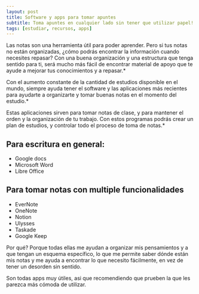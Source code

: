 ```yaml
---
layout: post
title: Software y apps para tomar apuntes
subtitle: Toma apuntes en cualquier lado sin tener que utilizar papel! 
tags: [estudiar, recursos, apps]
---
```

Las notas son una herramienta útil para poder aprender. Pero si tus notas no están organizadas, ¿cómo podrás encontrar la información cuando necesites repasar? Con una buena organización y una estructura que tenga sentido para ti, será mucho más fácil de encontrar material de apoyo que te ayude a mejorar tus conocimientos y a repasar.*

Con el aumento constante de la cantidad de estudios disponible en el mundo, siempre ayuda tener el software y las aplicaciones más recientes para ayudarte a organizarte y tomar buenas notas en el momento del estudio.*

Estas aplicaciones sirven para tomar notas de clase, y para mantener el orden y la organización de tu trabajo. Con estos programas podrás crear un plan de estudios, y controlar todo el proceso de toma de notas.*

## Para escritura en general:

- Google docs
- Microsoft Word
- Libre Office

## Para tomar notas con multiple funcionalidades

- EverNote
- OneNote
- Notion
- Ulysses
- Taskade
- Google Keep

Por qué? Porque todas ellas me ayudan a organizar mis pensamientos y a que tengan un esquema específico, lo que me permite saber dónde están mis notas y me ayuda a encontrar lo que necesito fácilmente, en vez de tener un desorden sin sentido.

Son todas apps muy útiles, asi que recomendiendo que prueben la que les parezca más cómoda de utilizar.
